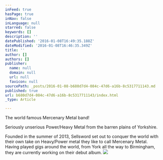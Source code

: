 ```yaml
---
inFeed: true
hasPage: true
inNav: false
inLanguage: null
starred: false
keywords: []
description: ''
datePublished: '2016-01-08T16:49:35.188Z'
dateModified: '2016-01-08T16:46:35.349Z'
title: ''
author: []
authors: []
publisher:
  name: null
  domain: null
  url: null
  favicon: null
sourcePath: _posts/2016-01-08-b680d7d4-084c-47d6-a16b-8c5317711143.md
published: true
url: b680d7d4-084c-47d6-a16b-8c5317711143/index.html
_type: Article

---
```

The world famous Mercenary Metal band!

Seriously unserious Power/Heavy Metal from the barren plains of Yorkshire.

Founded in the summer of 2013, Sellsword set out to conquer the world with their own take on Heavy/Power metal they like to call Mercenary Metal. Having played gigs around the world, from York all the way to Birmingham, they are currently working on their debut album.
![](https://the-grid-user-content.s3-us-west-2.amazonaws.com/21be6a89-417c-4497-9367-daa1a9cf5cb8.png)